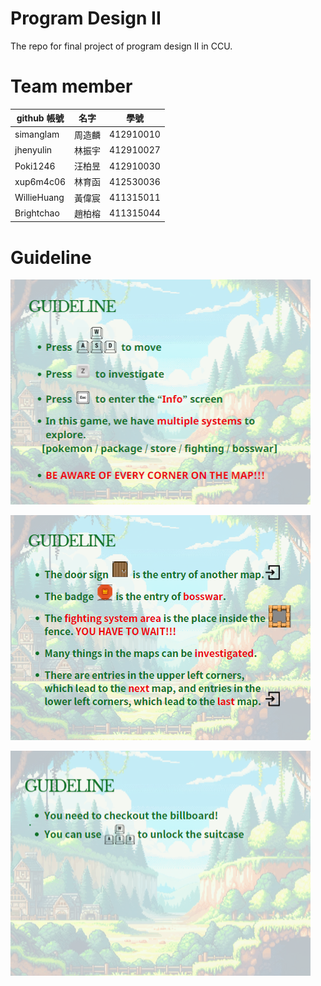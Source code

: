 # Program Design II

The repo for final project of program design II in CCU.

# Team member

| github 帳號 | 名字 | 學號 |
| ----- | ----- | ----- |
| simanglam | 周造麟 | 412910010 |
| jhenyulin | 林振宇 | 412910027 | 
| Poki1246 | 汪柏昱 | 412910030 | 
| xup6m4c06 | 林育函 | 412530036 | 
| WillieHuang | 黃偉宸 | 411315011 | 
| Brightchao | 趙柏榕 | 411315044 | 


# Guideline

![image](https://github.com/simanglam/Program_Design_II/blob/map/assets/guideline1.png)

![image](https://github.com/simanglam/Program_Design_II/blob/map/assets/guideline2.png)

![image](https://github.com/simanglam/Program_Design_II/blob/map/assets/guideline3.png)

